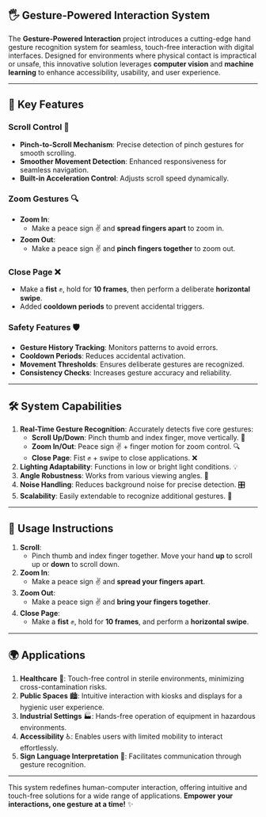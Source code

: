 ## 🖐️ Gesture-Powered Interaction System

The **Gesture-Powered Interaction** project introduces a cutting-edge hand gesture recognition system for seamless, touch-free interaction with digital interfaces. Designed for environments where physical contact is impractical or unsafe, this innovative solution leverages **computer vision** and **machine learning** to enhance accessibility, usability, and user experience.

---

## 🌟 **Key Features**

### **Scroll Control** 📜  
- **Pinch-to-Scroll Mechanism**: Precise detection of pinch gestures for smooth scrolling.  
- **Smoother Movement Detection**: Enhanced responsiveness for seamless navigation.  
- **Built-in Acceleration Control**: Adjusts scroll speed dynamically.  

### **Zoom Gestures** 🔍  
- **Zoom In**:  
  - Make a peace sign ✌️ and **spread fingers apart** to zoom in.  
- **Zoom Out**:  
  - Make a peace sign ✌️ and **pinch fingers together** to zoom out.  

### **Close Page** ❌  
- Make a **fist** ✊, hold for **10 frames**, then perform a deliberate **horizontal swipe**.  
- Added **cooldown periods** to prevent accidental triggers.  

### **Safety Features** 🛡️  
- **Gesture History Tracking**: Monitors patterns to avoid errors.  
- **Cooldown Periods**: Reduces accidental activation.  
- **Movement Thresholds**: Ensures deliberate gestures are recognized.  
- **Consistency Checks**: Increases gesture accuracy and reliability.  

---

## 🛠️ **System Capabilities**

1. **Real-Time Gesture Recognition**: Accurately detects five core gestures:
   - **Scroll Up/Down**: Pinch thumb and index finger, move vertically. 📜  
   - **Zoom In/Out**: Peace sign ✌️ + finger motion for zoom control. 🔍  
   - **Close Page**: Fist ✊ + swipe to close applications. ❌  
2. **Lighting Adaptability**: Functions in low or bright light conditions. 💡  
3. **Angle Robustness**: Works from various viewing angles. 📐  
4. **Noise Handling**: Reduces background noise for precise detection. 🎛️  
5. **Scalability**: Easily extendable to recognize additional gestures. 🔄  

---

## 🚀 **Usage Instructions**

1. **Scroll**:  
   - Pinch thumb and index finger together. Move your hand **up** to scroll up or **down** to scroll down.  
2. **Zoom In**:  
   - Make a peace sign ✌️ and **spread your fingers apart**.  
3. **Zoom Out**:  
   - Make a peace sign ✌️ and **bring your fingers together**.  
4. **Close Page**:  
   - Make a **fist** ✊, hold for **10 frames**, and perform a **horizontal swipe**.  

---

## 🌍 **Applications**

1. **Healthcare** 🏥: Touch-free control in sterile environments, minimizing cross-contamination risks.  
2. **Public Spaces** 🏙️: Intuitive interaction with kiosks and displays for a hygienic user experience.  
3. **Industrial Settings** 🏭: Hands-free operation of equipment in hazardous environments.  
4. **Accessibility** ♿: Enables users with limited mobility to interact effortlessly.  
5. **Sign Language Interpretation** 🤟: Facilitates communication through gesture recognition.  

---

This system redefines human-computer interaction, offering intuitive and touch-free solutions for a wide range of applications. **Empower your interactions, one gesture at a time!** ✨